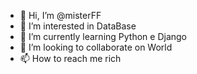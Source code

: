 - 👋 Hi, I’m @misterFF
- 👀 I’m interested in DataBase
- 🌱 I’m currently learning Python e Django
- 💞️ I’m looking to collaborate on World
- 📫 How to reach me rich

<!---
misterFF/misterFF is a ✨ special ✨ repository because its `README.md` (this file) appears on your GitHub profile.
You can click the Preview link to take a look at your changes.
--->
